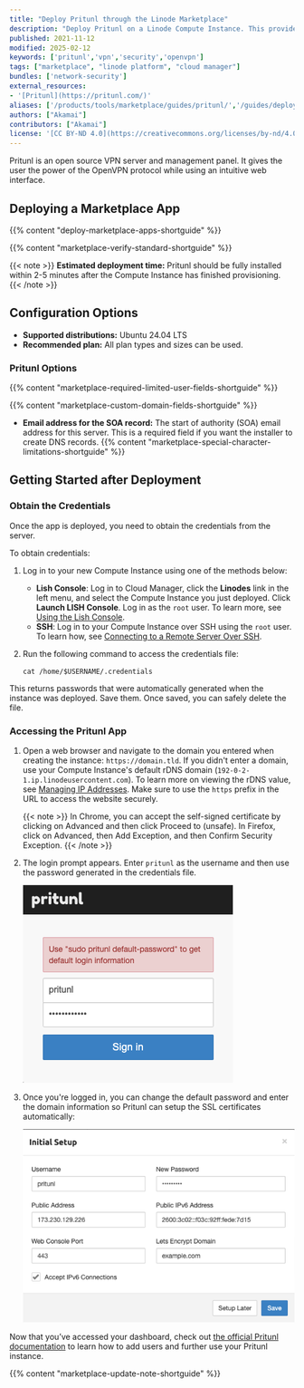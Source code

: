 ```yaml
---
title: "Deploy Pritunl through the Linode Marketplace"
description: "Deploy Pritunl on a Linode Compute Instance. This provides you with an open source VPN server and management panel."
published: 2021-11-12
modified: 2025-02-12
keywords: ['pritunl','vpn','security','openvpn']
tags: ["marketplace", "linode platform", "cloud manager"]
bundles: ['network-security']
external_resources:
- '[Pritunl](https://pritunl.com/)'
aliases: ['/products/tools/marketplace/guides/pritunl/','/guides/deploying-pritunl-marketplace-app/','/guides/pritunl-marketplace-app/']
authors: ["Akamai"]
contributors: ["Akamai"]
license: '[CC BY-ND 4.0](https://creativecommons.org/licenses/by-nd/4.0)'
---
```


Pritunl is an open source VPN server and management panel. It gives the user the power of the OpenVPN protocol while using an intuitive web interface.

## Deploying a Marketplace App

{{% content "deploy-marketplace-apps-shortguide" %}}

{{% content "marketplace-verify-standard-shortguide" %}}

{{< note >}}
**Estimated deployment time:** Pritunl should be fully installed within 2-5 minutes after the Compute Instance has finished provisioning.
{{< /note >}}

## Configuration Options

- **Supported distributions:** Ubuntu 24.04 LTS
- **Recommended plan:** All plan types and sizes can be used.

### Pritunl Options

{{% content "marketplace-required-limited-user-fields-shortguide" %}}

{{% content "marketplace-custom-domain-fields-shortguide" %}}
- **Email address for the SOA record:** The start of authority (SOA) email address for this server. This is a required field if you want the installer to create DNS records.
{{% content "marketplace-special-character-limitations-shortguide" %}}

## Getting Started after Deployment

### Obtain the Credentials

Once the app is deployed, you need to obtain the credentials from the server.

To obtain credentials:

1.  Log in to your new Compute Instance using one of the methods below:

    - **Lish Console**: Log in to Cloud Manager, click the **Linodes** link in the left menu, and select the Compute Instance you just deployed. Click **Launch LISH Console**. Log in as the `root` user. To learn more, see [Using the Lish Console](/docs/products/compute/compute-instances/guides/lish/).
    - **SSH**: Log in to your Compute Instance over SSH using the `root` user. To learn how, see [Connecting to a Remote Server Over SSH](/docs/guides/connect-to-server-over-ssh/).

1.  Run the following command to access the credentials file:

    ```command
    cat /home/$USERNAME/.credentials
    ```

This returns passwords that were automatically generated when the instance was deployed. Save them. Once saved, you can safely delete the file.

### Accessing the Pritunl App

1.  Open a web browser and navigate to the domain you entered when creating the instance: `https://domain.tld`. If you didn't enter a domain, use your Compute Instance's default rDNS domain (`192-0-2-1.ip.linodeusercontent.com`). To learn more on viewing the rDNS value, see [Managing IP Addresses](/docs/products/compute/compute-instances/guides/manage-ip-addresses/). Make sure to use the `https` prefix in the URL to access the website securely.

    {{< note >}}
    In Chrome, you can accept the self-signed certificate by clicking on Advanced and then click Proceed to <ip> (unsafe). In Firefox, click on Advanced, then Add Exception, and then Confirm Security Exception.
    {{< /note >}}

1.  The login prompt appears. Enter `pritunl` as the username and then use the password generated in the credentials file.

    ![Pritunl Username Setup](pritunl-config2.png)

1.  Once you're logged in, you can change the default password and enter the domain information so Pritunl can setup the SSL certificates automatically:

    ![Pritunl Domain Setup](pritunl-config3.png)

Now that you’ve accessed your dashboard, check out [the official Pritunl documentation](https://docs.pritunl.com/docs/connecting) to learn how to add users and further use your Pritunl instance.

{{% content "marketplace-update-note-shortguide" %}}